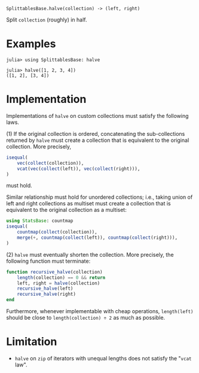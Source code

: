     SplittablesBase.halve(collection) -> (left, right)

Split `collection` (roughly) in half.

# Examples
```jldoctest
julia> using SplittablesBase: halve

julia> halve([1, 2, 3, 4])
([1, 2], [3, 4])
```

# Implementation

Implementations of `halve` on custom collections must satisfy the
following laws.

(1) If the original collection is ordered, concatenating the
sub-collections returned by `halve` must create a collection that is
equivalent to the original collection.  More precisely,

```julia
isequal(
    vec(collect(collection)),
    vcat(vec(collect(left)), vec(collect(right))),
)
```

must hold.

Similar relationship must hold for unordered collections; i.e., taking
union of left and right collections as multiset must create a
collection that is equivalent to the original collection as a
multiset:

```julia
using StatsBase: countmap
isequal(
    countmap(collect(collection)),
    merge(+, countmap(collect(left)), countmap(collect(right))),
)
```

(2) `halve` must eventually shorten the collection.  More precisely,
the following function must terminate:

```julia
function recursive_halve(collection)
    length(collection) == 0 && return
    left, right = halve(collection)
    recursive_halve(left)
    recursive_halve(right)
end
```

Furthermore, whenever implementable with cheap operations,
`length(left)` should be close to `length(collection) ÷ 2` as much as
possible.

# Limitation

* `halve` on `zip` of iterators with unequal lengths does not satisfy
  the "`vcat` law".

